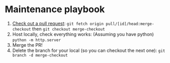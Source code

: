 # Maintenance playbook
1. [Check out a pull request](https://docs.github.com/en/pull-requests/collaborating-with-pull-requests/reviewing-changes-in-pull-requests/checking-out-pull-requests-locally): `git fetch origin pull/[id]/head:merge-checkout` then `git checkout merge-checkout`
2. Host locally, check everything works: (Assuming you have python) `python -m http.server`
3. Merge the PR!
4. Delete the branch for your local (so you can checkout the next one): `git branch -d merge-checkout`